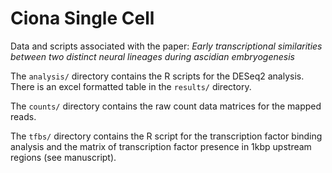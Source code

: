 # Ciona Single Cell
 
Data and scripts associated with the paper: *Early transcriptional similarities between two distinct neural lineages during ascidian embryogenesis*

The `analysis/` directory contains the R scripts for the DESeq2 analysis. There is an excel formatted table in the `results/` directory.

The `counts/` directory contains the raw count data matrices for the mapped reads.

The `tfbs/` directory contains the R script for the transcription factor binding analysis and the matrix of transcription factor presence in 1kbp upstream regions (see manuscript).




